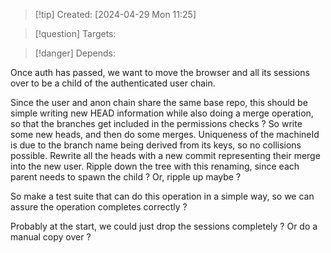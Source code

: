 
>[!tip] Created: [2024-04-29 Mon 11:25]

>[!question] Targets: 

>[!danger] Depends: 

Once auth has passed, we want to move the browser and all its sessions over to be a child of the authenticated user chain.

Since the user and anon chain share the same base repo, this should be simple writing new HEAD information while also doing a merge operation, so that the branches get included in the permissions checks ?
So write some new heads, and then do some merges.
Uniqueness of the machineId is due to the branch name being derived from its keys, so no collisions possible.
Rewrite all the heads with a new commit representing their merge into the new user.
Ripple down the tree with this renaming, since each parent needs to spawn the child ?
Or, ripple up maybe ?

So make a test suite that can do this operation in a simple way, so we can assure the operation completes correctly ?

Probably at the start, we could just drop the sessions completely ?
Or do a manual copy over ?